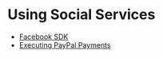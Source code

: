 # Using Social Services

- [Facebook SDK](https://developers.facebook.com/docs/javascript/)
- [Executing PayPal Payments](https://developer.paypal.com/)